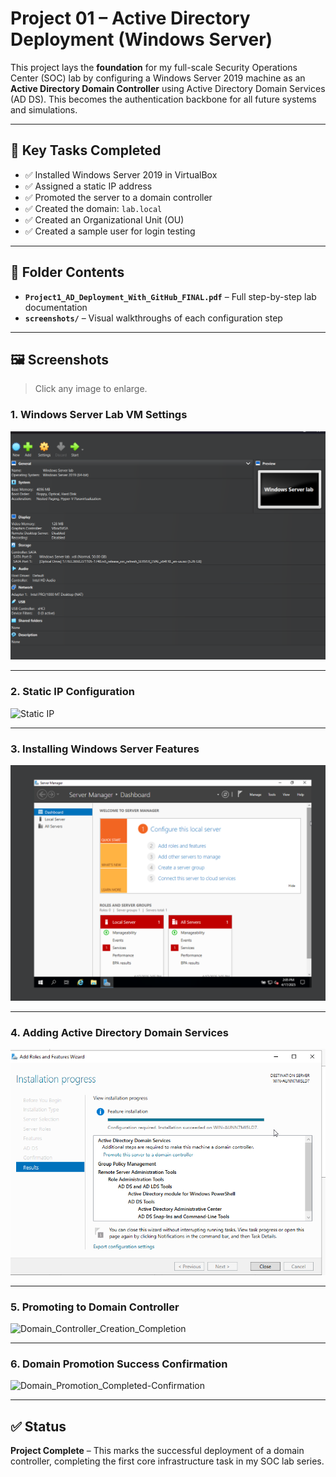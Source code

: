 # Project 01 – Active Directory Deployment (Windows Server)

This project lays the **foundation** for my full-scale Security Operations Center (SOC) lab by configuring a Windows Server 2019 machine as an **Active Directory Domain Controller** using Active Directory Domain Services (AD DS). This becomes the authentication backbone for all future systems and simulations.

---

## 🔧 Key Tasks Completed

- ✅ Installed Windows Server 2019 in VirtualBox  
- ✅ Assigned a static IP address  
- ✅ Promoted the server to a domain controller  
- ✅ Created the domain: `lab.local`  
- ✅ Created an Organizational Unit (OU)  
- ✅ Created a sample user for login testing  

---

## 📁 Folder Contents

- **`Project1_AD_Deployment_With_GitHub_FINAL.pdf`** – Full step-by-step lab documentation  
- **`screenshots/`** – Visual walkthroughs of each configuration step

---

## 🖼️ Screenshots

> Click any image to enlarge.

### **1. Windows Server Lab VM Settings**  
![VM Settings](./screenshots/Windows_Server_Lab_VM_Settings.png)

---

### **2. Static IP Configuration**  
![Static IP](./screenshots/Static_IP_Creation.png)

---

### **3. Installing Windows Server Features**  
![Server Install](./screenshots/Installed_Windows_Server_Complete.png)

---

### **4. Adding Active Directory Domain Services**  
![AD Role](./screenshots/Active_Directory_Role_Installation.png)

---

### **5. Promoting to Domain Controller**  
![Domain_Controller_Creation_Completion ](https://github.com/user-attachments/assets/fccb5159-100e-4fea-a678-da27ec1bb02a)



---

### **6. Domain Promotion Success Confirmation**  
![Domain_Promotion_Completed-Confirmation ](https://github.com/user-attachments/assets/e6ebe213-87e0-4ebe-9b7a-7d265d8eb68d)


---

## ✅ Status

**Project Complete** – This marks the successful deployment of a domain controller, completing the first core infrastructure task in my SOC lab series.
